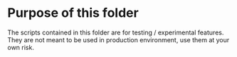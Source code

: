 # Purpose of this folder

The scripts contained in this folder are for testing / experimental features.
They are not meant to be used in production environment, use them at your own risk.
